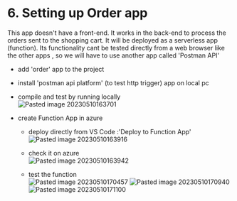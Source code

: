 # 6. Setting up Order app
This app doesn't have a front-end. It works in the back-end to process the orders sent to the shopping cart. It will be deployed as a serverless app (function). Its functionality cant be tested directly from a web browser like the other apps , so we will have to use another app called 'Postman API'

- add 'order' app to the project
- install 'postman api platform' (to test http trigger) app on local pc 
- compile and test by running locally<br>
	![Pasted image 20230510163701](https://github.com/salman-cissp/Deploy.WebApp.to.Azure/assets/134168108/a65f9d13-32fc-4491-b2dd-52bc4cefeefe)
	
- create Function App in azure
	- deploy directly from VS Code :'Deploy to Function App'<br>
	![Pasted image 20230510163916](https://github.com/salman-cissp/Deploy.WebApp.to.Azure/assets/134168108/9f2e93b4-e696-44c4-baf8-1bdfa3aa7793)

	- check it on azure<br>
	![Pasted image 20230510163942](https://github.com/salman-cissp/Deploy.WebApp.to.Azure/assets/134168108/3a0c73ce-53c1-4262-ab2f-1b6cfb425add)

	- test the function<br> 
	![Pasted image 20230510170457](https://github.com/salman-cissp/Deploy.WebApp.to.Azure/assets/134168108/db5a019b-f7ae-4149-b593-c0956d5af8c9)
	![Pasted image 20230510170940](https://github.com/salman-cissp/Deploy.WebApp.to.Azure/assets/134168108/3ae86ee2-f69f-4a94-ba3f-fecd2b3f91d3)
	![Pasted image 20230510171100](https://github.com/salman-cissp/Deploy.WebApp.to.Azure/assets/134168108/8d0902f0-a569-4752-8012-b452bb369d4e)
